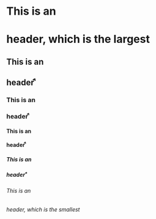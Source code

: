 # This is an <h1> header, which is the largest  
## This is an <h2> header ื   
### This is an <h3> header ื  
#### This is an <h4> header ื  
##### This is an <h5> header ื    
###### This is an <h6> header, which is the smallest
